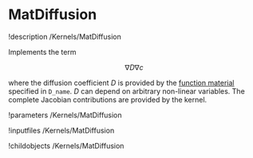 
# MatDiffusion
!description /Kernels/MatDiffusion

Implements the term

$$
\nabla D \nabla c
$$

where the diffusion coefficient $D$ is provided by the [function material](../../introduction/FunctionMaterials) specified in `D_name`. $D$ can depend on arbitrary non-linear variables. The complete Jacobian contributions are provided by the kernel.

!parameters /Kernels/MatDiffusion

!inputfiles /Kernels/MatDiffusion

!childobjects /Kernels/MatDiffusion
